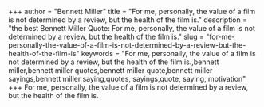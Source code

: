 +++
author = "Bennett Miller"
title = "For me, personally, the value of a film is not determined by a review, but the health of the film is."
description = "the best Bennett Miller Quote: For me, personally, the value of a film is not determined by a review, but the health of the film is."
slug = "for-me-personally-the-value-of-a-film-is-not-determined-by-a-review-but-the-health-of-the-film-is"
keywords = "For me, personally, the value of a film is not determined by a review, but the health of the film is.,bennett miller,bennett miller quotes,bennett miller quote,bennett miller sayings,bennett miller saying,quotes, sayings,quote, saying, motivation"
+++
For me, personally, the value of a film is not determined by a review, but the health of the film is.
